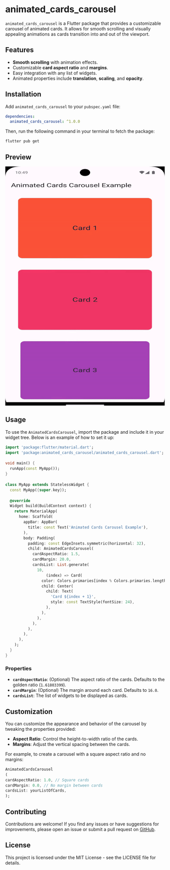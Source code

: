 animated_cards_carousel
=======================

`animated_cards_carousel` is a Flutter package that provides a customizable carousel of animated cards. It allows for smooth scrolling and visually appealing animations as cards transition into and out of the viewport.

Features
--------

-   **Smooth scrolling** with animation effects.
-   Customizable **card aspect ratio** and **margins**.
-   Easy integration with any list of widgets.
-   Animated properties include **translation**, **scaling**, and **opacity**.

Installation
------------

Add `animated_cards_carousel` to your `pubspec.yaml` file:

```yaml
dependencies:
  animated_cards_carousel: ^1.0.0
```
Then, run the following command in your terminal to fetch the package:

```bash
flutter pub get
```

Preview
-----

![Animated Cards Carousel Preview](https://github.com/chamodanethra/animated_cards_carousel/blob/main/assets/preview.gif)

Usage
-----

To use the `AnimatedCardsCarousel`, import the package and include it in your widget tree. Below is an example of how to set it up:

```dart
import 'package:flutter/material.dart';
import 'package:animated_cards_carousel/animated_cards_carousel.dart';

void main() {
  runApp(const MyApp());
}

class MyApp extends StatelessWidget {
  const MyApp({super.key});

  @override
  Widget build(BuildContext context) {
    return MaterialApp(
      home: Scaffold(
        appBar: AppBar(
          title: const Text('Animated Cards Carousel Example'),
        ),
        body: Padding(
          padding: const EdgeInsets.symmetric(horizontal: 32),
          child: AnimatedCardsCarousel(
            cardAspectRatio: 1.5,
            cardMargin: 20.0,
            cardsList: List.generate(
              10,
                  (index) => Card(
                color: Colors.primaries[index % Colors.primaries.length],
                child: Center(
                  child: Text(
                    'Card ${index + 1}',
                    style: const TextStyle(fontSize: 24),
                  ),
                ),
              ),
            ),
          ),
        ),
      ),
    );
  }
}
```

### Properties

-   **`cardAspectRatio`**: (Optional) The aspect ratio of the cards. Defaults to the golden ratio (`1.61803399`).
-   **`cardMargin`**: (Optional) The margin around each card. Defaults to `16.0`.
-   **`cardsList`**: The list of widgets to be displayed as cards.

Customization
-------------

You can customize the appearance and behavior of the carousel by tweaking the properties provided:

-   **Aspect Ratio**: Control the height-to-width ratio of the cards.
-   **Margins**: Adjust the vertical spacing between the cards.

For example, to create a carousel with a square aspect ratio and no margins:

```dart
AnimatedCardsCarousel
(
cardAspectRatio: 1.0, // Square cards
cardMargin: 0.0, // No margin between cards
cardsList: yourListOfCards,
);
```

Contributing
------------

Contributions are welcome! If you find any issues or have suggestions for improvements, please open an issue or submit a pull request on [GitHub](https://github.com/chamodanethra/animated_cards_carousel).

License
-------

This project is licensed under the MIT License - see the LICENSE file for details.